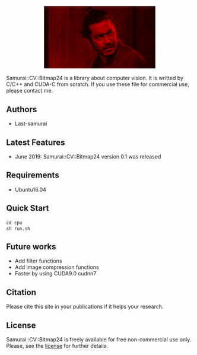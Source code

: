 <div align="center">
    <img src="./cpu/image/output/samurai.bmp", width="300">
</div>

Samurai::CV::Bitmap24 is a library about computer vision.
It is writted by C/C++ and CUDA-C from scratch.
If you use these file for commercial use, please contact me.

## Authors
- Last-samurai

## Latest Features
- June 2019: Samurai::CV::Bitmap24 version 0.1 was released

## Requirements
- Ubuntu16.04

## Quick Start
```
cd cpu
sh run.sh
```

## Future works
- Add filter functions
- Add image compression functions
- Faster by using CUDA9.0 cudnn7

## Citation
Please cite this site in your publications if it helps your research.

## License
Samurai::CV::Bitmap24 is freely available for free non-commercial use only.
Please, see the [license](LICENSE) for further details.


